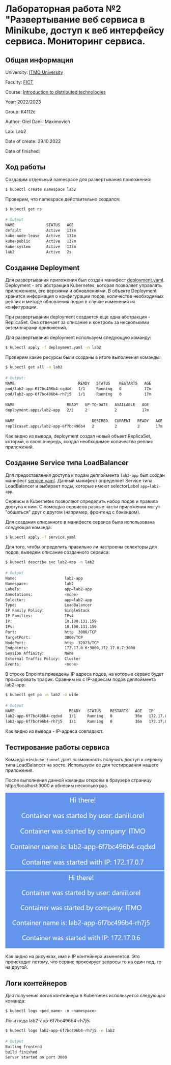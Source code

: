 # Лабораторная работа №2 "Развертывание веб сервиса в Minikube, доступ к веб интерфейсу сервиса. Мониторинг сервиса.

## Общая информация

University: [ITMO University](https://itmo.ru/ru/)

Faculty: [FICT](https://fict.itmo.ru)

Course: [Introduction to distributed technologies](https://github.com/itmo-ict-faculty/introduction-to-distributed-technologies)

Year: 2022/2023

Group: K4112c

Author: Orel Daniil Maximovich

Lab: Lab2

Date of create: 29.10.2022

Date of finished:

## Ход работы

Создадим отдельный namespace для развертывания приложения:

```bash
$ kubectl create namespace lab2
```

Проверим, что namespace действительно создался: 

```bash
$ kubectl get ns

# Output
NAME              STATUS   AGE
default           Active   137m
kube-node-lease   Active   137m
kube-public       Active   137m
kube-system       Active   137m
lab2              Active   2s
```

## Создание Deployment

Для развертывания приложения был создан манифест [deployment.yaml](deployment.yaml). Deployment - это абстракция Kubernetes, которая позволяет управлять приложением, его версиями и обновлениями. В объекте Deployment хранится информация о конфигурации подов, количестве необходимых реплик и методе обновления подов в случае изменения их конфигурации.

При развертывании deployment создается еще одна абстракция - ReplicaSet. Она отвечает за описание и контроль за несколькими экземплярами приложений.

Для развертывания deployment используем следующую команду:

```bash
$ kubectl apply -f deployment.yaml -n lab2
```

Проверим какие ресурсы были созданы в итоге выполнения команды:

```bash
$ kubectl get all -n lab2

# Output: 
NAME                            READY   STATUS    RESTARTS   AGE
pod/lab2-app-6f7bc496b4-cqdxd   1/1     Running   0          17m
pod/lab2-app-6f7bc496b4-rh7j5   1/1     Running   0          17m

NAME                       READY   UP-TO-DATE   AVAILABLE   AGE
deployment.apps/lab2-app   2/2     2            2           17m

NAME                                  DESIRED   CURRENT   READY   AGE
replicaset.apps/lab2-app-6f7bc496b4   2         2         2       17m
```

Как видно из вывода, deployment создал новый объект ReplicaSet, который, в свою очередь, создал необходимое количество реплик приложений.

## Создание Service типа LoadBalancer 

Для предоставления доступа к подам деплоймента `lab2-app` был создан манифест [service.yaml](service.yaml). Данный манифест определяет Service типа LoadBalancer и выбирает поды, которые имеют selectorLabel `app=lab2-app`. 

Сервисы в Kubernetes позволяют определить набор подов и правила доступа к ним. С помощью сервисов разные части приложения могут "общаться" друг с другом (например, фронтенд с бэкендом).

Для создания описанного в манифесте сервиса была использована следующая команда:

```bash
$ kubectl apply -f service.yaml
```

Для того, чтобы определить правильно ли настроены селекторы для подов, выведем описание созданного сервиса:

```bash 
$ kubectl describe svc lab2-app -n lab2

# Output
Name:                     lab2-app
Namespace:                lab2
Labels:                   app=lab2-app
Annotations:              <none>
Selector:                 app=lab2-app
Type:                     LoadBalancer
IP Family Policy:         SingleStack
IP Families:              IPv4
IP:                       10.100.131.159
IPs:                      10.100.131.159
Port:                     http  3000/TCP
TargetPort:               3000/TCP
NodePort:                 http  32023/TCP
Endpoints:                172.17.0.6:3000,172.17.0.7:3000
Session Affinity:         None
External Traffic Policy:  Cluster
Events:                   <none>
```

В строке Enpoints приведены IP адреса подов, на которые сервис будет проксировать трафик. Сравним их с IP-адресам подов деплоймента lab2-app:

```bash
$ kubectl get po -n lab2 -o wide

# Output
NAME                        READY   STATUS    RESTARTS   AGE   IP           NODE       NOMINATED NODE   READINESS GATES
lab2-app-6f7bc496b4-cqdxd   1/1     Running   0          36m   172.17.0.7   minikube   <none>           <none>
lab2-app-6f7bc496b4-rh7j5   1/1     Running   0          36m   172.17.0.6   minikube   <none>           <none>
```

Как видно из вывода - IP-адреса совпадают.


## Тестирование работы сервиса

Команда `minikube tunnel` дает возможность получить доступ к сервису типа LoadBalancer на хосте. Используем ее для тестирования нашего приложения.

После выполнения данной команды откроем в браузере страницу http://localhost:3000 и обновим несколько раз.

<img src="res1.png" alt="drawing" width="500"/> 
<img src="res2.png" alt="drawing" width="500"/>

Как видно на рисунках, имя и IP контейнера изменяется. Это происходит потому, что сервис проксирует запросы то на один под, то на другой.

## Логи контейнеров

Для получения логов контейнера в Kubernetes используется следующая команда:

```bash
$ kubectl logs <pod_name> -n <namespace>
```

Логи пода lab2-app-6f7bc496b4-rh7j5:

```bash
$ kubectl logs lab2-app-6f7bc496b4-rh7j5 -n lab2

# Output
Builing frontend
build finished
Server started on port 3000
```